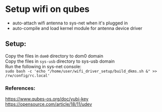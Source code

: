 # Setup wifi on qubes

- auto-attach wifi antenna to sys-net when it's plugged in
- auto-compile and load kernel module for antenna device driver

## Setup:
Copy the files in `dom0` directory to dom0 domain  
Copy the files in `sys-usb` directory to sys-usb domain  
Run the following in sys-net console:  
`sudo bash -c 'echo "/home/user/wifi_driver_setup/build_dkms.sh &" >> /rw/config/rc.local'`  

### References:
https://www.qubes-os.org/doc/yubi-key  
https://opensource.com/article/18/11/udev  

